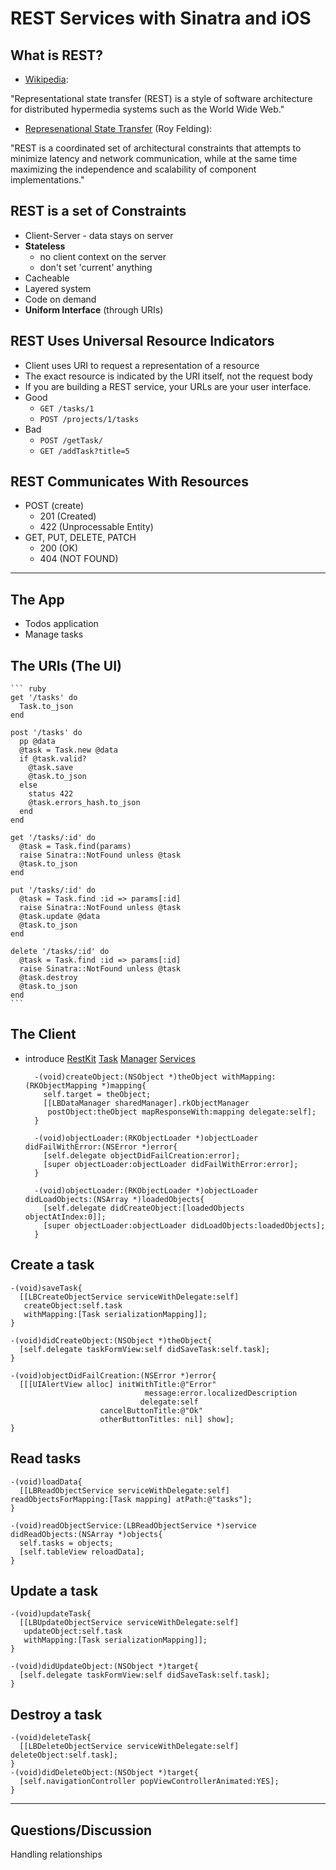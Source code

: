 REST Services with Sinatra and iOS
==================================

What is REST?
-------------

  - [Wikipedia][1]:
  
  "Representational state transfer (REST) is a style of software architecture for distributed hypermedia systems such as the World Wide Web."

  - [Represenational State Transfer][2] (Roy Felding):
  
  "REST is a coordinated set of architectural constraints that attempts to minimize latency and network communication, while at the same time maximizing the independence and scalability of component implementations."
  
REST is a set of Constraints
----------------------------
  -  Client-Server
    - data stays on server
  - __Stateless__
    - no client context on the server
    - don't set 'current' anything
  - Cacheable
  - Layered system
  - Code on demand
  - __Uniform Interface__ (through URIs)


REST Uses Universal Resource Indicators
---------------------------------------
  - Client uses URI to request a representation of a resource
  - The exact resource is indicated by the URI itself, not the request body
  - If you are building a REST service, your URLs are your user interface.
  - Good
    - `GET /tasks/1`
    - `POST /projects/1/tasks`
  - Bad
    - `POST /getTask/`
    - `GET /addTask?title=5`

REST Communicates With __Resources__
-------------------------------------
  - POST (create)
    - 201 (Created)
    - 422 (Unprocessable Entity)
  - GET, PUT, DELETE, PATCH
    - 200 (OK)
    - 404 (NOT FOUND)
    
---

The App
-------
  - Todos application
  - Manage tasks

The URIs (The UI)
----------------
  
    ``` ruby
    get '/tasks' do
      Task.to_json
    end 

    post '/tasks' do
      pp @data
      @task = Task.new @data 
      if @task.valid?
        @task.save
        @task.to_json
      else
        status 422 
        @task.errors_hash.to_json
      end 
    end 

    get '/tasks/:id' do
      @task = Task.find(params)
      raise Sinatra::NotFound unless @task
      @task.to_json
    end 

    put '/tasks/:id' do
      @task = Task.find :id => params[:id]
      raise Sinatra::NotFound unless @task
      @task.update @data
      @task.to_json
    end 

    delete '/tasks/:id' do
      @task = Task.find :id => params[:id]
      raise Sinatra::NotFound unless @task
      @task.destroy
      @task.to_json
    end
    ```
   
The Client
---------------
  - introduce [RestKit][3]
    [Task][6]
    [Manager][5]
    [Services][4]
    
    ``` objC
      -(void)createObject:(NSObject *)theObject withMapping:(RKObjectMapping *)mapping{
        self.target = theObject;
        [[LBDataManager sharedManager].rkObjectManager 
         postObject:theObject mapResponseWith:mapping delegate:self];
      }

      -(void)objectLoader:(RKObjectLoader *)objectLoader didFailWithError:(NSError *)error{
        [self.delegate objectDidFailCreation:error];
        [super objectLoader:objectLoader didFailWithError:error];
      }

      -(void)objectLoader:(RKObjectLoader *)objectLoader didLoadObjects:(NSArray *)loadedObjects{
        [self.delegate didCreateObject:[loadedObjects objectAtIndex:0]];
        [super objectLoader:objectLoader didLoadObjects:loadedObjects];
      }
    ```
  
Create a task
-------------

  ``` objC
  -(void)saveTask{
    [[LBCreateObjectService serviceWithDelegate:self] 
     createObject:self.task 
     withMapping:[Task serializationMapping]];
  }

  -(void)didCreateObject:(NSObject *)theObject{
    [self.delegate taskFormView:self didSaveTask:self.task];
  }

  -(void)objectDidFailCreation:(NSError *)error{
    [[[UIAlertView alloc] initWithTitle:@"Error" 
                                message:error.localizedDescription 
                               delegate:self 
                      cancelButtonTitle:@"Ok" 
                      otherButtonTitles: nil] show];
  }
  ```

Read tasks
----------

  ``` objC
  -(void)loadData{
    [[LBReadObjectService serviceWithDelegate:self] readObjectsForMapping:[Task mapping] atPath:@"tasks"];
  }

  -(void)readObjectService:(LBReadObjectService *)service didReadObjects:(NSArray *)objects{
    self.tasks = objects; 
    [self.tableView reloadData];
  }
  ```

Update a task
-------------
  ``` objC
  -(void)updateTask{
    [[LBUpdateObjectService serviceWithDelegate:self] 
     updateObject:self.task
     withMapping:[Task serializationMapping]];
  }
  
  -(void)didUpdateObject:(NSObject *)target{
    [self.delegate taskFormView:self didSaveTask:self.task];
  }
  ```


Destroy a task
--------------

  ``` objC
  -(void)deleteTask{
    [[LBDeleteObjectService serviceWithDelegate:self] deleteObject:self.task];
  }
  -(void)didDeleteObject:(NSObject *)target{
    [self.navigationController popViewControllerAnimated:YES];
  }
  ```

---

Questions/Discussion
--------------------
Handling relationships

[1]: http://en.wikipedia.org/wiki/Representational_state_transfer
[2]: http://www.ics.uci.edu/~taylor/documents/2002-REST-TOIT.pdf
[3]: http://restkit.org
[4]: https://github.com/jacobsimeon/REST-Services-with-Sinatra-and-iOS/blob/master/client/Todo/Todo/LBCreateObjectService.m
[5]: https://github.com/jacobsimeon/REST-Services-with-Sinatra-and-iOS/blob/master/client/Todo/Todo/LBDataManager.m
[6]: https://github.com/jacobsimeon/REST-Services-with-Sinatra-and-iOS/blob/master/client/Todo/Todo/Task.m